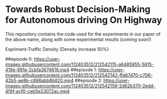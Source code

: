 # Towards Robust Decision-Making for Autonomous driving On Highway
This repository contains the code used for the experiments in our paper of the above name, along with some experimental results (coming soon!)


Expriment-Traffic Density (Density increase 50%)

##episode 0:
https://user-images.githubusercontent.com/112403512/212542115-a6485955-5815-419e-991e-2cb1a3674616.mp4
##episode 1:
https://user-images.githubusercontent.com/112403512/212542142-ffa87d70-c706-42b5-ae8b-c886abb8b820.mp4
##episode 2:
https://user-images.githubusercontent.com/112403512/212542156-2d62b370-2edd-4f8f-acf0-ceb5e23072ac.mp4

